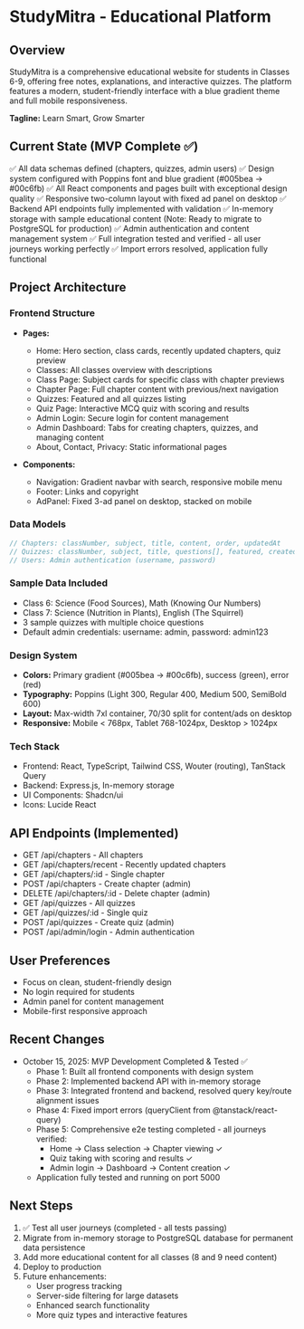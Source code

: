 # StudyMitra - Educational Platform

## Overview
StudyMitra is a comprehensive educational website for students in Classes 6-9, offering free notes, explanations, and interactive quizzes. The platform features a modern, student-friendly interface with a blue gradient theme and full mobile responsiveness.

**Tagline:** Learn Smart, Grow Smarter

## Current State (MVP Complete ✅)
✅ All data schemas defined (chapters, quizzes, admin users)
✅ Design system configured with Poppins font and blue gradient (#005bea → #00c6fb)
✅ All React components and pages built with exceptional design quality
✅ Responsive two-column layout with fixed ad panel on desktop
✅ Backend API endpoints fully implemented with validation
✅ In-memory storage with sample educational content (Note: Ready to migrate to PostgreSQL for production)
✅ Admin authentication and content management system
✅ Full integration tested and verified - all user journeys working perfectly
✅ Import errors resolved, application fully functional

## Project Architecture

### Frontend Structure
- **Pages:**
  - Home: Hero section, class cards, recently updated chapters, quiz preview
  - Classes: All classes overview with descriptions
  - Class Page: Subject cards for specific class with chapter previews
  - Chapter Page: Full chapter content with previous/next navigation
  - Quizzes: Featured and all quizzes listing
  - Quiz Page: Interactive MCQ quiz with scoring and results
  - Admin Login: Secure login for content management
  - Admin Dashboard: Tabs for creating chapters, quizzes, and managing content
  - About, Contact, Privacy: Static informational pages

- **Components:**
  - Navigation: Gradient navbar with search, responsive mobile menu
  - Footer: Links and copyright
  - AdPanel: Fixed 3-ad panel on desktop, stacked on mobile

### Data Models
```typescript
// Chapters: classNumber, subject, title, content, order, updatedAt
// Quizzes: classNumber, subject, title, questions[], featured, createdAt
// Users: Admin authentication (username, password)
```

### Sample Data Included
- Class 6: Science (Food Sources), Math (Knowing Our Numbers)
- Class 7: Science (Nutrition in Plants), English (The Squirrel)
- 3 sample quizzes with multiple choice questions
- Default admin credentials: username: admin, password: admin123

### Design System
- **Colors:** Primary gradient (#005bea → #00c6fb), success (green), error (red)
- **Typography:** Poppins (Light 300, Regular 400, Medium 500, SemiBold 600)
- **Layout:** Max-width 7xl container, 70/30 split for content/ads on desktop
- **Responsive:** Mobile < 768px, Tablet 768-1024px, Desktop > 1024px

### Tech Stack
- Frontend: React, TypeScript, Tailwind CSS, Wouter (routing), TanStack Query
- Backend: Express.js, In-memory storage
- UI Components: Shadcn/ui
- Icons: Lucide React

## API Endpoints (Implemented)
- GET /api/chapters - All chapters
- GET /api/chapters/recent - Recently updated chapters
- GET /api/chapters/:id - Single chapter
- POST /api/chapters - Create chapter (admin)
- DELETE /api/chapters/:id - Delete chapter (admin)
- GET /api/quizzes - All quizzes
- GET /api/quizzes/:id - Single quiz
- POST /api/quizzes - Create quiz (admin)
- POST /api/admin/login - Admin authentication

## User Preferences
- Focus on clean, student-friendly design
- No login required for students
- Admin panel for content management
- Mobile-first responsive approach

## Recent Changes
- October 15, 2025: MVP Development Completed & Tested ✅
  - Phase 1: Built all frontend components with design system
  - Phase 2: Implemented backend API with in-memory storage
  - Phase 3: Integrated frontend and backend, resolved query key/route alignment issues
  - Phase 4: Fixed import errors (queryClient from @tanstack/react-query)
  - Phase 5: Comprehensive e2e testing completed - all journeys verified:
    * Home → Class selection → Chapter viewing ✓
    * Quiz taking with scoring and results ✓
    * Admin login → Dashboard → Content creation ✓
  - Application fully tested and running on port 5000

## Next Steps
1. ✅ Test all user journeys (completed - all tests passing)
2. Migrate from in-memory storage to PostgreSQL database for permanent data persistence
3. Add more educational content for all classes (8 and 9 need content)
4. Deploy to production
5. Future enhancements:
   - User progress tracking
   - Server-side filtering for large datasets
   - Enhanced search functionality
   - More quiz types and interactive features
